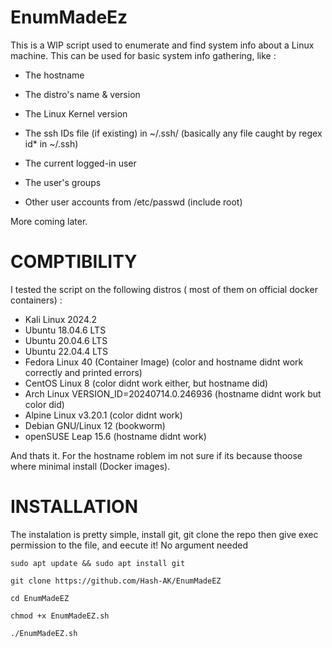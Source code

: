 # EnumMadeEz
This is a WIP script used to enumerate and find system info about a Linux machine. This can be used for basic system info gathering, like : 

- The hostname

- The distro's name & version 

- The Linux Kernel version 

- The ssh IDs file (if existing) in ~/.ssh/ (basically any file caught by regex id* in ~/.ssh)

- The current logged-in user

- The user's groups

- Other user accounts from /etc/passwd (include root)

More coming later. 

# COMPTIBILITY
I tested the script on the following distros ( most of them on official docker containers) :
- Kali Linux 2024.2
- Ubuntu 18.04.6 LTS
- Ubuntu 20.04.6 LTS
- Ubuntu 22.04.4 LTS
- Fedora Linux 40 (Container Image) (color and hostname didnt work correctly and printed errors)
- CentOS Linux 8 (color didnt work either, but hostname did)
- Arch Linux VERSION_ID=20240714.0.246936 (hostname didnt work but color did)
- Alpine Linux v3.20.1 (color didnt work)
- Debian GNU/Linux 12 (bookworm)
- openSUSE Leap 15.6 (hostname didnt work)

And thats it. For the hostname roblem im not sure if its because thoose where minimal install (Docker images).


# INSTALLATION
The instalation is pretty simple, install git, git clone the repo then give exec permission to the file, and eecute it! No argument needed

`sudo apt update && sudo apt install git`

`git clone https://github.com/Hash-AK/EnumMadeEZ`

`cd EnumMadeEZ`

`chmod +x EnumMadeEZ.sh`

`./EnumMadeEZ.sh`

